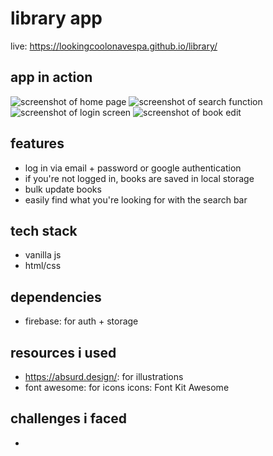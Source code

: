 # library app

live: https://lookingcoolonavespa.github.io/library/

## app in action
![screenshot of home page](https://i.postimg.cc/VkThmPMg/Screenshot-from-2021-12-31-18-31-47.png)
![screenshot of search function](https://i.postimg.cc/134dk3g4/Screenshot-from-2021-12-31-18-31-44.png)
![screenshot of login screen](https://i.postimg.cc/jj7Fj34b/Screenshot-from-2021-12-31-18-31-58.png)
![screenshot of book edit](https://i.postimg.cc/ZKwgsd51/Screenshot-from-2021-12-31-18-32-17.png)

## features

- log in via email + password or google authentication
- if you're not logged in, books are saved in local storage
- bulk update books
- easily find what you're looking for with the search bar

## tech stack
- vanilla js
- html/css

## dependencies
- firebase: for auth + storage

## resources i used
- https://absurd.design/: for illustrations
- font awesome: for icons
icons: Font Kit Awesome

## challenges i faced
- 
